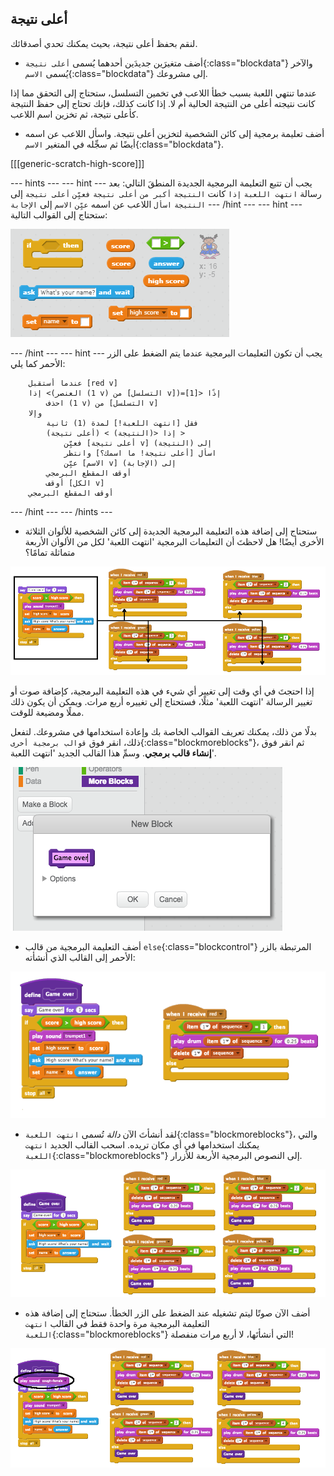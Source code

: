 ## أعلى نتيجة

لنقم بحفظ أعلى نتيجة، بحيث يمكنك تحدي أصدقائك.

+ أضف متغيرَين جديدَين أحدهما يُسمى `أعلى نتيجة`{:class="blockdata"} والآخر يُسمى `الاسم`{:class="blockdata"} إلى مشروعك.

عندما تنتهي اللعبة بسبب خطأ اللاعب في تخمين التسلسل، ستحتاج إلى التحقق مما إذا كانت نتيجته أعلى من النتيجة الحالية أم لا. إذا كانت كذلك، فإنك تحتاج إلى حفظ النتيجة كأعلى نتيجة، ثم تخزين اسم اللاعب.

+ أضف تعليمة برمجية إلى كائن الشخصية لتخزين أعلى نتيجة. واسأل اللاعب عن اسمه أيضًا ثم سجِّله في المتغير `الاسم`{:class="blockdata"}.

[[[generic-scratch-high-score]]]

--- hints ---
--- hint ---
يجب أن تتبع التعليمة البرمجية الجديدة المنطقَ التالي:
بعد رسالة `انتهت اللعبة`
`إذا` كانت `النتيجة` `أكبر من` `أعلى نتيجة`
`فعيِّن` `أعلى نتيجة` إلى `النتيجة`
`اسأل` اللاعب عن اسمه
`عيِّن` `الاسم` إلى `الإجابة`
--- /hint ---
--- hint ---
ستحتاج إلى القوالب التالية:

![Hint for high score](images/hint-high-score.png)

--- /hint ---
--- hint ---
يجب أن تكون التعليمات البرمجية عندما يتم الضغط على الزر الأحمر كما يلي:

```blocks
	عندما أستقبل [red v]
	إذا <(العنصر (1 v) من [التسلسل v])=[1]> إذًا
		احذف (1 v) من [التسلسل v]
	وإلا
		فقل [انتهت اللعبة!] لمدة (1) ثانية
		إذا <(النتيجة) > (أعلى نتيجة) >
			فعيِّن [أعلى نتيجة v] إلى (النتيجة)
			اسأل [أعلى نتيجة! ما اسمك؟] وانتظر
			عيِّن [الاسم v] إلى (الإجابة)
		أوقف المقطع البرمجي
		أوقف [الكل v]
	أوقف المقطع البرمجي
```
--- /hint ---
--- /hints ---

+ ستحتاج إلى إضافة هذه التعليمة البرمجية الجديدة إلى كائن الشخصية للألوان الثلاثة الأخرى أيضًا! هل لاحظتَ أن التعليمات البرمجية 'انتهت اللعبة' لكل من الألوان الأربعة متماثلة تمامًا؟

![screenshot](images/colour-same.png)

إذا احتجتَ في أي وقت إلى تغيير أي شيء في هذه التعليمة البرمجية، كإضافة صوت أو تغيير الرسالة 'انتهت اللعبة' مثلًا، فستحتاج إلى تغييره أربع مرات. ويمكن أن يكون ذلك مملًا ومضيعة للوقت.

بدلًا من ذلك، يمكنك تعريف القوالب الخاصة بك وإعادة استخدامها في مشروعك. لتفعل ذلك، انقر فوق `قوالب برمجية أخرى`{:class="blockmoreblocks"}، ثم انقر فوق **إنشاء قالب برمجي**. وسمِّ هذا القالب الجديد 'انتهت اللعبة'.

![screenshot](images/colour-more.png)

+ أضف التعليمة البرمجية من قالب `else`{:class="blockcontrol"} المرتبطة بالزر الأحمر إلى القالب الذي أنشأته:

![screenshot](images/colour-make-block.png)

+ لقد أنشأتَ الآن _دالة_ تُسمى `انتهت اللعبة`{:class="blockmoreblocks"}، والتي يمكنك استخدامها في أي مكان تريده. اسحب القالب الجديد `انتهت اللعبة`{:class="blockmoreblocks"} إلى النصوص البرمجية الأربعة للأزرار.

![screenshot](images/colour-use-block.png)

+ أضف الآن صوتًا ليتم تشغيله عند الضغط على الزر الخطأ. ستحتاج إلى إضافة هذه التعليمة البرمجية مرة واحدة فقط في القالب `انتهت اللعبة`{:class="blockmoreblocks"} التي أنشأتَها، لا أربع مرات منفصلة!

![screenshot](images/colour-cough.png)
